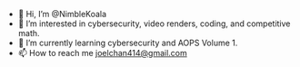 - 👋 Hi, I’m @NimbleKoala
- 👀 I’m interested in cybersecurity, video renders, coding, and competitive math.
- 🌱 I’m currently learning cybersecurity and AOPS Volume 1.
- 📫 How to reach me joelchan414@gmail.com

<!---
NimbleKoala/NimbleKoala is a ✨ special ✨ repository because its `README.md` (this file) appears on your GitHub profile.
You can click the Preview link to take a look at your changes.
--->
